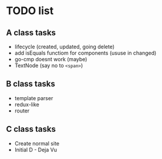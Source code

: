 # TODO list

## A class tasks

* lifecycle (created, updated, going delete)
* add isEquals functiom for components (ususe in changed)
* go-cmp doesnt work (maybe)
* TextNode (say no to `<span>`)

## B class tasks

* template parser
* redux-like
* router

## C class tasks

* Create normal site
* Initial D - Deja Vu
